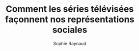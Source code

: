 ---
layout: post
title: "Comment les séries télévisées façonnent nos représentations sociales"
link: https://theconversation.com/comment-les-series-televisees-faconnent-nos-representations-sociales-242853
author: "Sophie Raynaud"
published_date: ""
description: ""
language: ""
categories: "Liens"
tags: "vidéos société"
og-tags: "vidéos société"
permalink: /:categories/:year/:month/:day/:title/
---